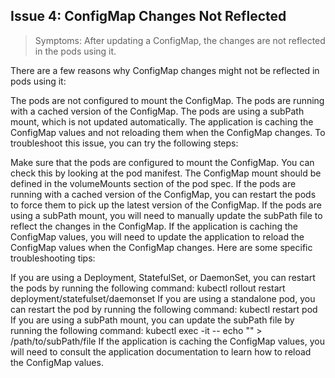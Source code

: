 ## Issue 4: ConfigMap Changes Not Reflected
> Symptoms: After updating a ConfigMap, the changes are not reflected in the pods using it.

There are a few reasons why ConfigMap changes might not be reflected in pods using it:

The pods are not configured to mount the ConfigMap.
The pods are running with a cached version of the ConfigMap.
The pods are using a subPath mount, which is not updated automatically.
The application is caching the ConfigMap values and not reloading them when the ConfigMap changes.
To troubleshoot this issue, you can try the following steps:

Make sure that the pods are configured to mount the ConfigMap. You can check this by looking at the pod manifest. The ConfigMap mount should be defined in the volumeMounts section of the pod spec.
If the pods are running with a cached version of the ConfigMap, you can restart the pods to force them to pick up the latest version of the ConfigMap.
If the pods are using a subPath mount, you will need to manually update the subPath file to reflect the changes in the ConfigMap.
If the application is caching the ConfigMap values, you will need to update the application to reload the ConfigMap values when the ConfigMap changes.
Here are some specific troubleshooting tips:

If you are using a Deployment, StatefulSet, or DaemonSet, you can restart the pods by running the following command:
kubectl rollout restart deployment/statefulset/daemonset <name>
If you are using a standalone pod, you can restart the pod by running the following command:
kubectl restart pod <name>
If you are using a subPath mount, you can update the subPath file by running the following command:
kubectl exec -it <pod-name> -- echo "<new-value>" > /path/to/subPath/file
If the application is caching the ConfigMap values, you will need to consult the application documentation to learn how to reload the ConfigMap values.
